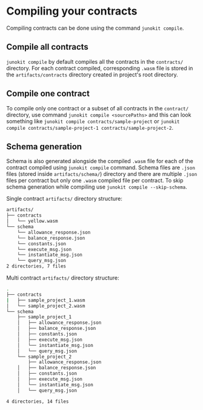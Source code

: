 # Compiling your contracts

Compiling contracts can be done using the command `junokit compile`.

## Compile all contracts

`junokit compile` by default compiles all the contracts in the `contracts/` directory. For each contract compiled, corresponding `.wasm` file is stored in the `artifacts/contracts` directory created in project's root directory.

## Compile one contract

To compile only one contract or a subset of all contracts in the `contract/` directory, use command `junokit compile <sourcePaths>` and this can look something like `junokit compile contracts/sample-project` or `junokit compile contracts/sample-project-1 contracts/sample-project-2`.

## Schema generation

Schema is also generated alongside the compiled `.wasm` file for each of the contract compiled using `junokit compile` command. Schema files are `.json` files (stored inside `artifacts/schema/`) directory and there are multiple `.json` files per contract but only one `.wasm` compiled file per contract. To skip schema generation while compiling use `junokit compile --skip-schema`.

Single contract `artifacts/` directory structure:

```bash
artifacts/
├── contracts
│   └── yellow.wasm
└── schema
    └── allowance_response.json
    └── balance_response.json
    └── constants.json
    └── execute_msg.json
    └── instantiate_msg.json
    └── query_msg.json
2 directories, 7 files
```

Multi contract `artifacts/` directory structure:

```bash
.
├── contracts
|   ├── sample_project_1.wasm
│   └── sample_project_2.wasm
└── schema
    ├── sample_project_1
    │   ├── allowance_response.json
    │   ├── balance_response.json
    │   ├── constants.json
    │   ├── execute_msg.json
    │   └── instantiate_msg.json
    │   └── query_msg.json
    └── sample_project_2
        ├── allowance_response.json
    │   ├── balance_response.json
    │   ├── constants.json
    │   ├── execute_msg.json
    │   └── instantiate_msg.json
    │   └── query_msg.json

4 directories, 14 files
```